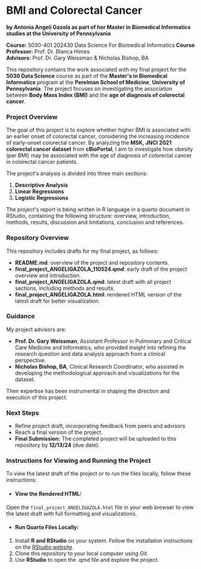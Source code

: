 # BMI and Colorectal Cancer  
**by Antonia Angeli Gazola as part of her Master in Biomedical Informatics studies at the University of Pennsylvania**  

**Course:** 5030-401 202430 Data Science For Biomedical Informatics
**Course Professor:** Prof. Dr. Blanca Himes  
**Advisors:** Prof. Dr. Gary Weissman & Nicholas Bishop, BA

This repository contains the work associated with my final project for the **5030 Data Science** course as part of the **Master's in Biomedical Informatics** program at the **Perelman School of Medicine**, **University of Pennsylvania**. The project focuses on investigating the association between **Body Mass Index (BMI)** and the **age of diagnosis of colorectal cancer**.

### Project Overview

The goal of this project is to explore whether higher BMI is associated with an earlier onset of colorectal cancer, considering the increasing incidence of early-onset colorectal cancer. By analyzing the **MSK, JNCI 2021 colorectal cancer dataset** from **cBioPortal**, I aim to investigate how obesity (per BMI) may be associated with the age of diagnosis of colorectal cancer in colorectal cancer patients.

The project's analysis is divided into three main sections:

1. **Descriptive Analysis**
2. **Linear Regressions**
3. **Logistic Regressions**

The project's report is being written in R language in a quarto document in RStudio, containing the following structure: overview, introduction, methods, results, discussion and limitations, conclusion and references.

### Repository Overview

This repository includes drafts for my final project, as follows:

- **README.md**: overview of the project and repository contents.  
- **final_project_ANGELIGAZOLA_110524.qmd**: early draft of the project overview and introduction.  
- **final_project_ANGELIGAZOLA.qmd**: latest draft with all project sections, including methods and results. 
- **final_project_ANGELIGAZOLA.html**: rendered HTML version of the latest draft for better visualization.


### Guidance

My project advisors are:
- **Prof. Dr. Gary Weissman**, Assistant Professor in Pulmonary and Critical Care Medicine and Informatics, who provided insight into refining the research question and data analysis approach from a clinical perspective.
- **Nicholas Bishop, BA**, Clinical Research Coordinator, who assisted in developing the methodological approach and visualizations for the dataset.

Their expertise has been instrumental in shaping the direction and execution of this project.

### Next Steps

- Refine project draft, incorporating feedback from peers and advisors
- Reach a final version of the project.
- **Final Submission:** The completed project will be uploaded to this repository by **12/13/24** (due date).

### Instructions for Viewing and Running the Project

To view the latest draft of the project or to run the files locally, follow these instructions:

- #### View the Rendered HTML:
Open the `final_project_ANGELIGAZOLA.html` file in your web browser to view the latest draft with full formatting and visualizations.

- #### Run Quarto Files Locally:
1. Install **R and RStudio** on your system. Follow the installation instructions on the [RStudio website](https://rstudio-education.github.io/hopr/starting.html).
2. Clone this repository to your local computer using Git.
3. Use **RStudio** to open the .qmd file and explore the project.

